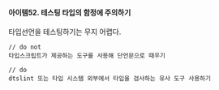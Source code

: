 #### 아이템52. 테스팅 타입의 함정에 주의하기

타입선언을 테스팅하기는 무지 어렵다.

```
// do not
타입스크립트가 제공하는 도구를 사용해 단언문으로 때우기

// do
dtslint 또는 타입 시스템 외부에서 타입을 검사하는 유사 도구 사용하기
```
